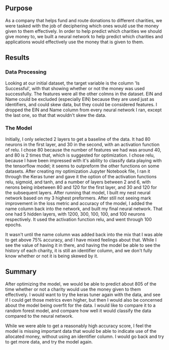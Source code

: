 ## Purpose

As a company that helps fund and route donations to different charities, we were tasked with the job of deciphering which ones would use the money given to them effectively. In order to help predict which charities we should give money to, we built a neural network to help predict which charities and applications would effectively use the money that is given to them. 

## Results

### Data Processing

Looking at our initial dataset, the target variable is the column 'Is Successful', with that showing whether or not the money was used successfully. The features were all the other colmns in the dataset. EIN and Name could be excluded (especially EIN) because they are used just as identifiers, and could skew data, but they could be considered features. I dropped the EIN and Name column from every neural network I ran, except the last one, so that that wouldn't skew the data. 

### The Model

Initially, I only selected 2 layers to get a baseline of the data. It had 80 neurons in the first layer, and 30 in the second, with an activation function of relu. I chose 80 because the number of features we had was around 40, and 80 is 2 times that, which is suggested for optimization. I chose relu, because I have been impressed with it's ability to classify data playing with the tensorflow model; it seems to outpreform the other functions on some datasets. After creating my optimization Jupyter Notebook file, I ran it through the Keras tuner and gave it the option of the activation functions relu, sigmoid, and tanh, and a number of layers between 2 and 6, with nerons being inbetween 80 and 120 for the first layer, and 30 and 120 for the subsequent layers. After running that model, I built my nest neural network based on my 3 highest preformers. After still not seeing mark improvement in the loss metric and accuracy of the model, I added the name column back into the network, and built my final neural network. That one had 5 hidden layers, with 1200, 300, 100, 100, and 100 neurons respectively. It used the activation function relu, and went through 100 epochs. 

It wasn't until the name column was added back into the mix that I was able to get above 75% accuracy, and I have mixed feelings about that. While I see the value of having it in there, and having the model be able to see the history of each charity, it is still an identifier column, and we don't fully know whether or not it is being skewed by it.

## Summary

After optimizing the model, we would be able to predict about 805 of the time whether or not a charity would use the money given to them effectively. I would want to try the keras tuner again with the data, and see if I could get those metrics even higher, but then I would also be concerned about the model being overfit for the data. I would like to compare it to a random forest model, and compare how well it would classify the data compared to the neural network.

While we were able to get a reasonably high accuracy score, I feel the model is missing important data that would be able to indicate use of the allocated money, without using an identifier column. I would go back and try to get more data, and try the model again.
